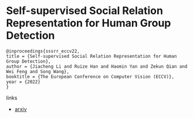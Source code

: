 # Self-supervised Social Relation Representation for Human Group Detection

```
@inproceedings{sssrr_eccv22,
title = {Self-supervised Social Relation Representation for Human Group Detection},
author = {Jiacheng Li and Ruize Han and Haomin Yan and Zekun Qian and Wei Feng and Song Wang},
booktitle = {The European Conference on Computer Vision (ECCV)},
year = {2022}
}
```

links
- [arxiv](https://arxiv.org/abs/2203.03843)
